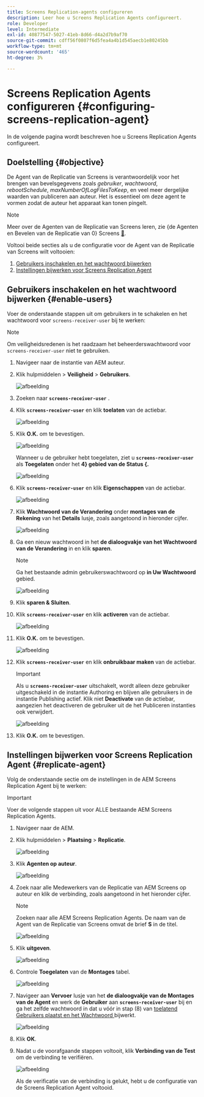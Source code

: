 ```yaml
---
title: Screens Replication-agents configureren
description: Leer hoe u Screens Replication Agents configureert.
role: Developer
level: Intermediate
exl-id: 40877547-5027-41eb-8d66-d4a2d7b9af70
source-git-commit: cdff56f0807f6d5fea4a4b1d545aecb1e80245bb
workflow-type: tm+mt
source-wordcount: '465'
ht-degree: 3%

---
```


# Screens Replication Agents configureren {#configuring-screens-replication-agent}

In de volgende pagina wordt beschreven hoe u Screens Replication Agents configureert.

## Doelstelling {#objective}

De Agent van de Replicatie van Screens is verantwoordelijk voor het brengen van bevelsgegevens zoals *gebruiker*, *wachtwoord*, *rebootSchedule*, *maxNumberOfLogFilesToKeep*, en veel meer dergelijke waarden van publiceren aan auteur. Het is essentieel om deze agent te vormen zodat de auteur het apparaat kan tonen pingelt.

>[!NOTE]
>Meer over de Agenten van de Replicatie van Screens leren, zie {de Agenten en Bevelen van de Replicatie van 0} Screens [&#128279;](https://experienceleague.adobe.com/en/docs/experience-manager-screens/user-guide/administering/author-publish/author-publish-architecture-overview#screens-replication-agents-and-commands).

Voltooi beide secties als u de configuratie voor de Agent van de Replicatie van Screens wilt voltooien:

1. [Gebruikers inschakelen en het wachtwoord bijwerken](#enable-users)
1. [Instellingen bijwerken voor Screens Replication Agent](#replicate-agent)

## Gebruikers inschakelen en het wachtwoord bijwerken {#enable-users}

Voer de onderstaande stappen uit om gebruikers in te schakelen en het wachtwoord voor `screens-receiver-user` bij te werken:

>[!NOTE]
>Om veiligheidsredenen is het raadzaam het beheerderswachtwoord voor `screens-receiver-user` niet te gebruiken.

1. Navigeer naar de instantie van AEM auteur.

1. Klik hulpmiddelen > **Veiligheid** > **Gebruikers**.

   ![afbeelding](/help/user-guide/assets/screens-replication/screens-replication1.png)

1. Zoeken naar **`screens-receiver-user`** .

1. Klik **`screens-receiver-user`** en klik **toelaten** van de actiebar.

   ![afbeelding](/help/user-guide/assets/screens-replication/screens-replication2.png)

1. Klik **O.K.** om te bevestigen.

   ![afbeelding](/help/user-guide/assets/screens-replication/screens-replication3.png)

   Wanneer u de gebruiker hebt toegelaten, ziet u **`screens-receiver-user`** als **Toegelaten** onder het **4&rbrace; gebied van de Status &lbrace;.**

   ![afbeelding](/help/user-guide/assets/screens-replication/screens-replication4.png)

1. Klik **`screens-receiver-user`** en klik **Eigenschappen** van de actiebar.

   ![afbeelding](/help/user-guide/assets/screens-replication/screens-replication5.png)

1. Klik **Wachtwoord van de Verandering** onder **montages van de Rekening** van het **Details** lusje, zoals aangetoond in hieronder cijfer.

   ![afbeelding](/help/user-guide/assets/screens-replication/screens-replication6.png)

1. Ga een nieuw wachtwoord in het **de dialoogvakje van het Wachtwoord van de Verandering** in en klik **sparen**.

   >[!NOTE]
   >Ga het bestaande admin gebruikerswachtwoord op **in Uw Wachtwoord** gebied.

   ![afbeelding](/help/user-guide/assets/screens-replication/screens-replication7.png)

1. Klik **sparen &amp; Sluiten**.

1. Klik **`screens-receiver-user`** en klik **activeren** van de actiebar.

   ![afbeelding](/help/user-guide/assets/screens-replication/screens-replication8.png)

1. Klik **O.K.** om te bevestigen.

   ![afbeelding](/help/user-guide/assets/screens-replication/screens-replication9.png)

1. Klik **`screens-receiver-user`** en klik **onbruikbaar maken** van de actiebar.

   >[!IMPORTANT]
   > Als u **`screens-receiver-user`** uitschakelt, wordt alleen deze gebruiker uitgeschakeld in de instantie Authoring en blijven alle gebruikers in de instantie Publishing actief. Klik niet **Deactivate** van de actiebar, aangezien het deactiveren de gebruiker uit de het Publiceren instanties ook verwijdert.

   ![afbeelding](/help/user-guide/assets/screens-replication/screens-replication10.png)

1. Klik **O.K.** om te bevestigen.

## Instellingen bijwerken voor Screens Replication Agent {#replicate-agent}

Volg de onderstaande sectie om de instellingen in de AEM Screens Replication Agent bij te werken:

>[!IMPORTANT]
>Voer de volgende stappen uit voor ALLE bestaande AEM Screens Replication Agents.

1. Navigeer naar de AEM.
1. Klik hulpmiddelen > **Plaatsing** > **Replicatie**.

   ![afbeelding](/help/user-guide/assets/screens-replication/screens-replication1a.png)

1. Klik **Agenten op auteur**.

   ![afbeelding](/help/user-guide/assets/screens-replication/screens-replication1b.png)

1. Zoek naar alle Medewerkers van de Replicatie van AEM Screens op auteur en klik de verbinding, zoals aangetoond in het hieronder cijfer.

   >[!NOTE]
   >Zoeken naar alle AEM Screens Replication Agents. De naam van de Agent van de Replicatie van Screens omvat de brief **S** in de titel.

   ![afbeelding](/help/user-guide/assets/screens-replication/screens-replication1c.png)

1. Klik **uitgeven**.

   ![afbeelding](/help/user-guide/assets/screens-replication/screens-replication1d.png)

1. Controle **Toegelaten** van de **Montages** tabel.

   ![afbeelding](/help/user-guide/assets/screens-replication/screens-replication1e.png)

1. Navigeer aan **Vervoer** lusje van het **de dialoogvakje van de Montages van de Agent** en werk de **Gebruiker** aan **`screens-receiver-user`** bij en ga het zelfde wachtwoord in dat u vóór in stap (8) van [ toelatend Gebruikers plaatst en het Wachtwoord ](#enable-users) bijwerkt.

   ![afbeelding](/help/user-guide/assets/screens-replication/screens-replication1-f.png)

1. Klik **OK**.

1. Nadat u de voorafgaande stappen voltooit, klik **Verbinding van de Test** om de verbinding te verifiëren.

   ![afbeelding](/help/user-guide/assets/screens-replication/screens-replication1g.png)

   Als de verificatie van de verbinding is gelukt, hebt u de configuratie van de Screens Replication Agent voltooid.
